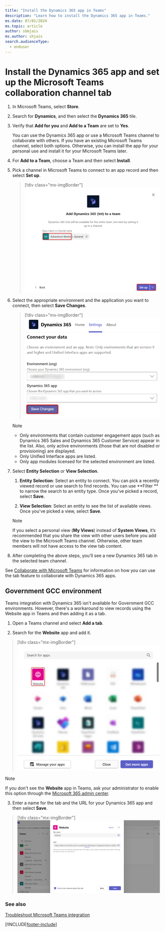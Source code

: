 ```yaml
---
title: "Install the Dynamics 365 app in Teams"
description: "Learn how to install the Dynamics 365 app in Teams."
ms.date: 07/01/2024
ms.topic: article
author: sbmjais
ms.author: shjais
search.audienceType: 
  - enduser
---
```


# Install the Dynamics 365 app and set up the Microsoft Teams collaboration channel tab

1. In Microsoft Teams, select **Store**.

2. Search for **Dynamics**, and then select the **Dynamics 365** tile.

3. Verify that **Add for you** and **Add to a Team** are set to **Yes**.

   You can use the Dynamics 365 app or use a Microsoft Teams channel to collaborate with others. If you have an existing Microsoft Teams channel, select both options. Otherwise, you can install the app for your personal use and install it for your Microsoft Teams later.

4. For **Add to a Team**, choose a Team and then select **Install**.

5. Pick a channel in Microsoft Teams to connect to an app record and then select **Set up**.

   > [!div class="mx-imgBorder"] 
   > ![Add to team.](media/teams-store-install-add-team75.png "Add to team")

6. Select the appropriate environment and the application you want to connect, then select **Save Changes**.

   > [!div class="mx-imgBorder"] 
   > ![Select environment and app module.](media/teams-fre-org-app.png "Select environment and app module")

   > [!NOTE]
   > - Only environments that contain customer engagement apps (such as Dynamics 365 Sales and Dynamics 365 Customer Service) appear in the list. Also, only active environments (those that are not disabled or provisioning) are displayed. 
   > - Only Unified Interface apps are listed.
   > - Only app modules licensed for the selected environment are listed. 

7. Select **Entity Selection** or **View Selection**.

    1. **Entity Selection**: Select an entity to connect. You can pick a recently viewed record or use search to find records. You can use **Filter ** to narrow the search to an entity type. Once you've picked a record, select **Save**.

    2. **View Selection**: Select an entity to see the list of available views. Once you've picked a view, select **Save**.
   
      > [!NOTE]
   > If you select a personal view (**My Views**) instead of **System Views**, it’s recommended that you share the view with other users before you add the view to the Microsoft Teams channel. Otherwise, other team members will not have access to the view tab content.

8. After completing the above steps, you'll see a new Dynamics 365 tab in the selected team channel. 
 
See [Collaborate with Microsoft Teams](teams-collaboration.md#have-a-conversation) for information on how you can use the tab feature to collaborate with Dynamics 365 apps.

<a name="bkmk_setup_dynamics365_bot"></a>

## Government GCC environment 

Teams integration with Dynamics 365 isn't available for Government GCC environments. However, there's a workaround to view records using the Website app in Teams and then adding it as a tab.

1. Open a Teams channel and select **Add a tab**.

2. Search for the **Website** app and add it.

  > [!div class="mx-imgBorder"] 
  > ![Add the Website app.](media/add-website.png "Add the Website app")
  
> [!NOTE]
> If you don't see the **Website** app in Teams, ask your administrator to enable this option through the [Microsoft 365 admin center](/microsoft-365/admin/admin-overview/about-the-admin-center).

3. Enter a name for the tab and the URL for your Dynamics 365 app and then select **Save**.

  > [!div class="mx-imgBorder"] 
  > ![Enter name and url for the tab.](media/add-webiste-2.png "Add the Website app")


### See also  
 [Troubleshoot Microsoft Teams integration](teams-troubleshoot.md)



[!INCLUDE[footer-include](../includes/footer-banner.md)]
